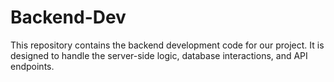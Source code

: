 # Backend-Dev

This repository contains the backend development code for our project. It is designed to handle the server-side logic, database interactions, and API endpoints.